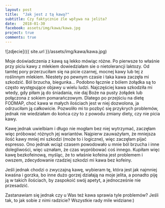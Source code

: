 ```yaml
---
layout: post
title:  "Jak jest z tą kawą?"
subtitle: Czy faktycznie źle wpływa na jelita?
date:   2018-01-30
facebook: assets/img/kawa/kawa.jpg
project: true
comments: true
---
```


![zdjecie]({{ site.url }}/assets/img/kawa/kawa.jpg)

Moje doświadczenia z kawą są lekko mówiąc różne. Po pierwsze to właśnie przy piciu kawy z mlekiem dowiedziałam sie o nietolerancji laktozy. 
Od tamtej pory przerzuciłam się na picie czarnej, mocnej kawy lub tej z roślinnym mlekiem. Niestety po pewnym czasie i taka kawa zaczęła mi szkodzić. Ból brzucha, biegunka... Podobno łącznie z bólem żołądka są to często występujące objawy u wielu ludzi. 
Najczęściej kawa szkodziła mi wtedy, gdy piłam ją do śniadania, nie daj Boże na pusty żołądek lub połączona z sokiem pomarańczowym. Dlatego po przejściu na dietę FODMAP, choć kawa w małych ilościach jest w niej dozwolona, ja odrzuciłam ją całkowicie. Pozwoliło mi to pozbyć się przykrych problemów, jednak nie wiedziałam do końca czy to z powodu zmiany diety, czy nie picia kawy.

Kawę jednak uwielbiam i długo nie mogłam bez niej wytrzymać, zaczęłam więc próbować różnych jej wariantów. Najpierw zauważyłam, że mniejsza ilość kawy mniej mi szkodzi (może to i logiczne), więc zaczęłam pijać espresso. Ono jednak wciąż czasem powodowało u mnie ból brzucha i inne dolegliwości, więc uznałam, że czas wypróbować coś innego. Kupiłam więc kawę bezkofeinową, myśląc, że to właśnie kofeina jest problemem i owszem, zdecydowanie rzadziej szkodzi mi kawa bez kofeiny. 

Jeśli jednak chodzi o zwyczajną kawę, wybieram tę, która jest jak najmniej kwaśna i gorzka, bo inne dużo gorzej działają na moje jelita, a ponadto piję ją w takich ilościach, by zaspokoić swój apetyt, a jednocześnie nie przesadzić.

Zastanawiam się jednak czy u Was też kawa sprawia tyle problemów? Jeśli tak, to jak sobie z nimi radzicie? Wszystkie rady mile widziane:)

